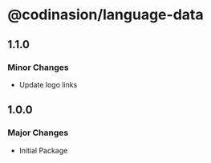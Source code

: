 # @codinasion/language-data

## 1.1.0

### Minor Changes

- Update logo links

## 1.0.0

### Major Changes

- Initial Package
